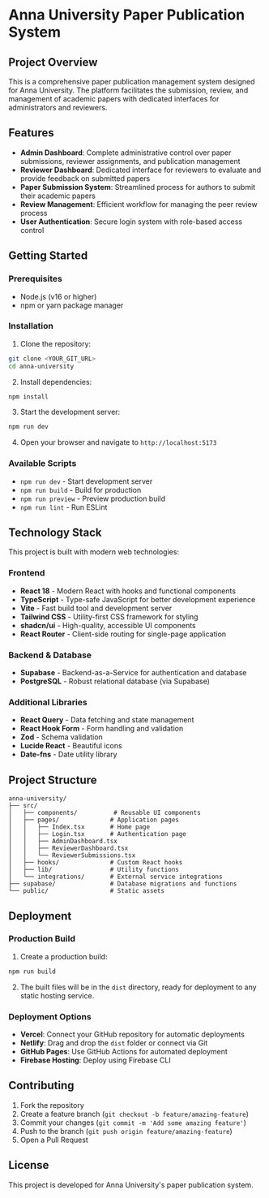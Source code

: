 # Anna University Paper Publication System

## Project Overview

This is a comprehensive paper publication management system designed for Anna University. The platform facilitates the submission, review, and management of academic papers with dedicated interfaces for administrators and reviewers.

## Features

- **Admin Dashboard**: Complete administrative control over paper submissions, reviewer assignments, and publication management
- **Reviewer Dashboard**: Dedicated interface for reviewers to evaluate and provide feedback on submitted papers
- **Paper Submission System**: Streamlined process for authors to submit their academic papers
- **Review Management**: Efficient workflow for managing the peer review process
- **User Authentication**: Secure login system with role-based access control

## Getting Started

### Prerequisites

- Node.js (v16 or higher)
- npm or yarn package manager

### Installation

1. Clone the repository:

```sh
git clone <YOUR_GIT_URL>
cd anna-university
```

2. Install dependencies:

```sh
npm install
```

3. Start the development server:

```sh
npm run dev
```

4. Open your browser and navigate to `http://localhost:5173`

### Available Scripts

- `npm run dev` - Start development server
- `npm run build` - Build for production
- `npm run preview` - Preview production build
- `npm run lint` - Run ESLint

## Technology Stack

This project is built with modern web technologies:

### Frontend

- **React 18** - Modern React with hooks and functional components
- **TypeScript** - Type-safe JavaScript for better development experience
- **Vite** - Fast build tool and development server
- **Tailwind CSS** - Utility-first CSS framework for styling
- **shadcn/ui** - High-quality, accessible UI components
- **React Router** - Client-side routing for single-page application

### Backend & Database

- **Supabase** - Backend-as-a-Service for authentication and database
- **PostgreSQL** - Robust relational database (via Supabase)

### Additional Libraries

- **React Query** - Data fetching and state management
- **React Hook Form** - Form handling and validation
- **Zod** - Schema validation
- **Lucide React** - Beautiful icons
- **Date-fns** - Date utility library

## Project Structure

```
anna-university/
├── src/
│   ├── components/          # Reusable UI components
│   ├── pages/              # Application pages
│   │   ├── Index.tsx       # Home page
│   │   ├── Login.tsx       # Authentication page
│   │   ├── AdminDashboard.tsx
│   │   ├── ReviewerDashboard.tsx
│   │   └── ReviewerSubmissions.tsx
│   ├── hooks/              # Custom React hooks
│   ├── lib/                # Utility functions
│   └── integrations/       # External service integrations
├── supabase/               # Database migrations and functions
└── public/                 # Static assets
```

## Deployment

### Production Build

1. Create a production build:

```sh
npm run build
```

2. The built files will be in the `dist` directory, ready for deployment to any static hosting service.

### Deployment Options

- **Vercel**: Connect your GitHub repository for automatic deployments
- **Netlify**: Drag and drop the `dist` folder or connect via Git
- **GitHub Pages**: Use GitHub Actions for automated deployment
- **Firebase Hosting**: Deploy using Firebase CLI

## Contributing

1. Fork the repository
2. Create a feature branch (`git checkout -b feature/amazing-feature`)
3. Commit your changes (`git commit -m 'Add some amazing feature'`)
4. Push to the branch (`git push origin feature/amazing-feature`)
5. Open a Pull Request

## License

This project is developed for Anna University's paper publication system.
